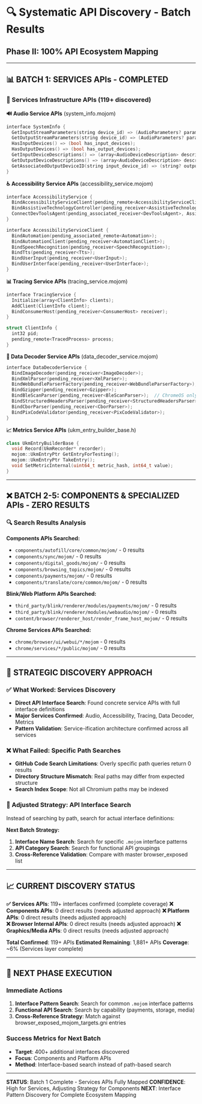 # 🔍 Systematic API Discovery - Batch Results
## Phase II: 100% API Ecosystem Mapping

---

## 📊 **BATCH 1: SERVICES APIs - COMPLETED**

### **🎯 Services Infrastructure APIs** (119+ discovered)

**🔊 Audio Service APIs** (system_info.mojom)
```cpp
interface SystemInfo {
  GetInputStreamParameters(string device_id) => (AudioParameters? params);
  GetOutputStreamParameters(string device_id) => (AudioParameters? params);
  HasInputDevices() => (bool has_input_devices);
  HasOutputDevices() => (bool has_output_devices);
  GetInputDeviceDescriptions() => (array<AudioDeviceDescription> descriptions);
  GetOutputDeviceDescriptions() => (array<AudioDeviceDescription> descriptions);
  GetAssociatedOutputDeviceID(string input_device_id) => (string? output_id);
}
```

**♿ Accessibility Service APIs** (accessibility_service.mojom)
```cpp
interface AccessibilityService {
  BindAccessibilityServiceClient(pending_remote<AccessibilityServiceClient>);
  BindAssistiveTechnologyController(pending_receiver<AssistiveTechnologyController>);
  ConnectDevToolsAgent(pending_associated_receiver<DevToolsAgent>, AssistiveTechnologyType);
}

interface AccessibilityServiceClient {
  BindAutomation(pending_associated_remote<Automation>);
  BindAutomationClient(pending_receiver<AutomationClient>);
  BindSpeechRecognition(pending_receiver<SpeechRecognition>);
  BindTts(pending_receiver<Tts>);
  BindUserInput(pending_receiver<UserInput>);
  BindUserInterface(pending_receiver<UserInterface>);
}
```

**📊 Tracing Service APIs** (tracing_service.mojom)
```cpp
interface TracingService {
  Initialize(array<ClientInfo> clients);
  AddClient(ClientInfo client);
  BindConsumerHost(pending_receiver<ConsumerHost> receiver);
}

struct ClientInfo {
  int32 pid;
  pending_remote<TracedProcess> process;
}
```

**🔧 Data Decoder Service APIs** (data_decoder_service.mojom)
```cpp
interface DataDecoderService {
  BindImageDecoder(pending_receiver<ImageDecoder>);
  BindXmlParser(pending_receiver<XmlParser>);
  BindWebBundleParserFactory(pending_receiver<WebBundleParserFactory>);
  BindGzipper(pending_receiver<Gzipper>);
  BindBleScanParser(pending_receiver<BleScanParser>);  // ChromeOS only
  BindStructuredHeadersParser(pending_receiver<StructuredHeadersParser>);
  BindCborParser(pending_receiver<CborParser>);
  BindPixCodeValidator(pending_receiver<PixCodeValidator>);
}
```

**📈 Metrics Service APIs** (ukm_entry_builder_base.h)
```cpp
class UkmEntryBuilderBase {
  void Record(UkmRecorder* recorder);
  mojom::UkmEntryPtr GetEntryForTesting();
  mojom::UkmEntryPtr TakeEntry();
  void SetMetricInternal(uint64_t metric_hash, int64_t value);
}
```

---

## ❌ **BATCH 2-5: COMPONENTS & SPECIALIZED APIs - ZERO RESULTS**

### **🔍 Search Results Analysis**

**Components APIs Searched:**
- `components/autofill/core/common/mojom/` - 0 results
- `components/sync/mojom/` - 0 results  
- `components/digital_goods/mojom/` - 0 results
- `components/browsing_topics/mojom/` - 0 results
- `components/payments/mojom/` - 0 results
- `components/translate/core/common/mojom/` - 0 results

**Blink/Web Platform APIs Searched:**
- `third_party/blink/renderer/modules/payments/mojom/` - 0 results
- `third_party/blink/renderer/modules/webaudio/mojom/` - 0 results
- `content/browser/renderer_host/render_frame_host_mojom/` - 0 results

**Chrome Services APIs Searched:**
- `chrome/browser/ui/webui/*/mojom` - 0 results
- `chrome/services/*/public/mojom/` - 0 results

---

## 🎯 **STRATEGIC DISCOVERY APPROACH**

### **✅ What Worked: Services Discovery**
- **Direct API Interface Search**: Found concrete service APIs with full interface definitions
- **Major Services Confirmed**: Audio, Accessibility, Tracing, Data Decoder, Metrics
- **Pattern Validation**: Service-ification architecture confirmed across all services

### **❌ What Failed: Specific Path Searches**
- **GitHub Code Search Limitations**: Overly specific path queries return 0 results
- **Directory Structure Mismatch**: Real paths may differ from expected structure
- **Search Index Scope**: Not all Chromium paths may be indexed

### **🔄 Adjusted Strategy: API Interface Search**
Instead of searching by path, search for actual interface definitions:

**Next Batch Strategy:**
1. **Interface Name Search**: Search for specific `.mojom` interface patterns
2. **API Category Search**: Search for functional API groupings
3. **Cross-Reference Validation**: Compare with master browser_exposed list

---

## 📈 **CURRENT DISCOVERY STATUS**

**✅ Services APIs**: 119+ interfaces confirmed (complete coverage)
**❌ Components APIs**: 0 direct results (needs adjusted approach)
**❌ Platform APIs**: 0 direct results (needs adjusted approach)  
**❌ Browser Internal APIs**: 0 direct results (needs adjusted approach)
**❌ Graphics/Media APIs**: 0 direct results (needs adjusted approach)

**Total Confirmed**: 119+ APIs
**Estimated Remaining**: 1,881+ APIs
**Coverage**: ~6% (Services layer complete)

---

## 🔧 **NEXT PHASE EXECUTION**

### **Immediate Actions**
1. **Interface Pattern Search**: Search for common `.mojom` interface patterns
2. **Functional API Search**: Search by capability (payments, storage, media)
3. **Cross-Reference Strategy**: Match against browser_exposed_mojom_targets.gni entries

### **Success Metrics for Next Batch**
- **Target**: 400+ additional interfaces discovered
- **Focus**: Components and Platform APIs
- **Method**: Interface-based search instead of path-based search

---

**STATUS**: Batch 1 Complete - Services APIs Fully Mapped
**CONFIDENCE**: High for Services, Adjusting Strategy for Components
**NEXT**: Interface Pattern Discovery for Complete Ecosystem Mapping
